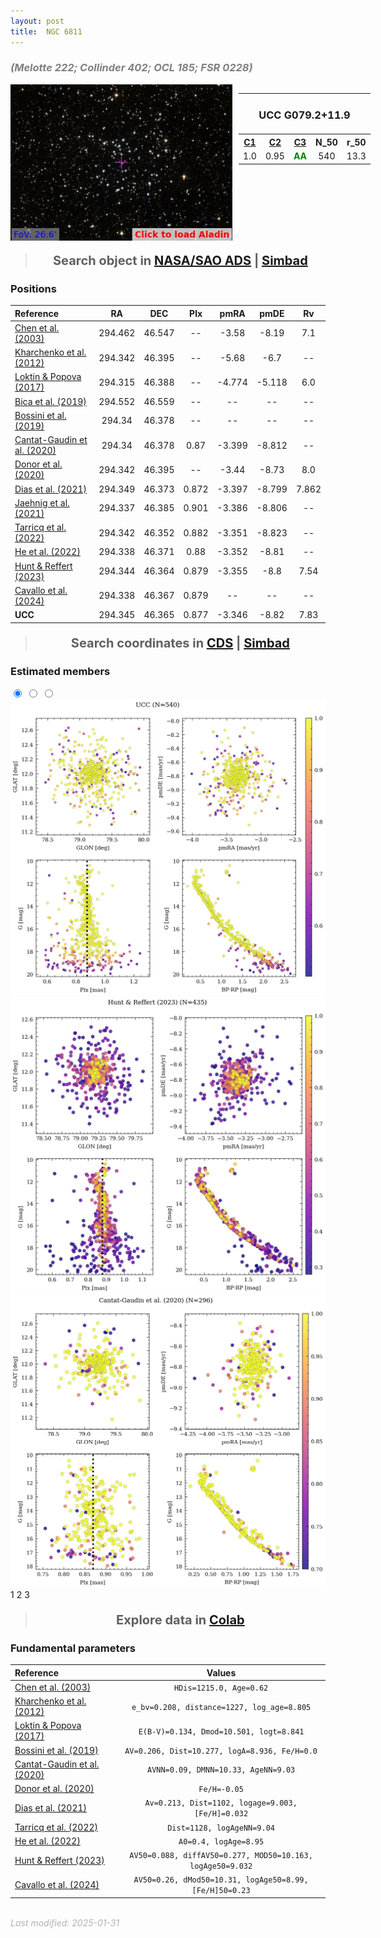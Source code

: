 ```yaml
---
layout: post
title:  NGC 6811
---
```

<h3><span style="color: #808080;"><i>(Melotte 222; Collinder 402; OCL 185; FSR 0228)</i></span></h3><div style="display: flex; justify-content: space-between; width:720px;height:250px">
<div style="text-align: center;">
<!-- WEBP image -->
<img id="myImage" src="https://raw.githubusercontent.com/ucc23/Q1P/main/plots/ngc6811_aladin.webp" alt="Clickable Image" style="width:355px;height:250px; cursor: pointer;">

<!-- Div to contain Aladin Lite viewer -->
<div id="aladin-lite-div" style="width:355px;height:250px;display:none;"></div>

<!-- Aladin Lite script (will be loaded after the image is clicked) -->
<script type="text/javascript">
// Function to load Aladin Lite after image click and hide the image
function loadAladinLiteAndHideImage() {
    // Dynamically load the Aladin Lite script
    let aladinScript = document.createElement('script');
    aladinScript.src = "https://aladin.cds.unistra.fr/AladinLite/api/v3/latest/aladin.js";
    aladinScript.charset = "utf-8";
    aladinScript.onload = function () {
        A.init.then(() => {
            let aladin = A.aladin('#aladin-lite-div', {survey:"P/DSS2/color", fov:0.443, target: "294.345 46.365"});
            // Remove the image
            document.getElementById('myImage').remove();
            // Hide the image
            //document.getElementById('myImage').style.visibility = "hidden";
            // Show the Aladin Lite viewer
            document.getElementById('aladin-lite-div').style.display = 'block';
        });
     };
    document.head.appendChild(aladinScript);
}
// Event listener for image click
document.getElementById('myImage').addEventListener('click', loadAladinLiteAndHideImage);
</script>
</div>
<!-- Left block -->

<table style="text-align: center; width:355px;height:250px;">
  <!-- Row 1 (title) -->
  <tr>
    <td colspan="5"><h3>UCC G079.2+11.9</h3></td>
  </tr>
  <!-- Row 2 -->
  <tr>
    <th><a href="https://ucc.ar/faq#what-are-the-c1-c2-and-c3-parameters" title="Photometric class">C1</a></th>
    <th><a href="https://ucc.ar/faq#what-are-the-c1-c2-and-c3-parameters" title="Density class">C2</a></th>
    <th><a href="https://ucc.ar/faq#what-are-the-c1-c2-and-c3-parameters" title="Combined class">C3</a></th>
    <th><div title="Stars with membership probability >50%">N_50</div></th>
    <th><div title="Radius that contains half the members [arcmin]">r_50</div></th>
  </tr>
  <!-- Row 3 -->
  <tr>
    <td>1.0</td>
    <td>0.95</td>
    <td><span style="color: green; font-weight: bold;">A</span><span style="color: green; font-weight: bold;">A</span></td>
    <td>540</td>
    <td>13.3</td>
  </tr>
</table>
</div>

> <p style="text-align:center; font-weight: bold; font-size:20px">Search object in <a data-umami-event="nasa_search" href="https://ui.adsabs.harvard.edu/search/q=%20collection%3Aastronomy%20body%3A%22NGC%206811%22&sort=date%20desc%2C%20bibcode%20desc&p_=0" target="_blank">NASA/SAO ADS</a> | <a data-umami-event="simbad_search" href="https://simbad.cds.unistra.fr/simbad/sim-id-refs?Ident=ngc6811" target="_blank">Simbad</a></p>


### Positions

| Reference    | RA    | DEC   | Plx  | pmRA  | pmDE   |  Rv  |
| :---         | :---: | :---: | :---: | :---: | :---: | :---: |
|[Chen et al. (2003)](https://ui.adsabs.harvard.edu/abs/2003AJ....125.1397C) | 294.462 | 46.547 | -- | -3.58 | -8.19 | 7.1 |
|[Kharchenko et al. (2012)](https://ui.adsabs.harvard.edu/abs/2012A%26A...543A.156K) | 294.342 | 46.395 | -- | -5.68 | -6.7 | -- |
|[Loktin & Popova (2017)](https://ui.adsabs.harvard.edu/abs/2017AstBu..72..257L) | 294.315 | 46.388 | -- | -4.774 | -5.118 | 6.0 |
|[Bica et al. (2019)](https://ui.adsabs.harvard.edu/abs/2019AJ....157...12B) | 294.552 | 46.559 | -- | -- | -- | -- |
|[Bossini et al. (2019)](https://ui.adsabs.harvard.edu/abs/2019A%26A...623A.108B) | 294.34 | 46.378 | -- | -- | -- | -- |
|[Cantat-Gaudin et al. (2020)](https://ui.adsabs.harvard.edu/abs/2020A%26A...640A...1C) | 294.34 | 46.378 | 0.87 | -3.399 | -8.812 | -- |
|[Donor et al. (2020)](https://ui.adsabs.harvard.edu/abs/2020AJ....159..199D) | 294.342 | 46.395 | -- | -3.44 | -8.73 | 8.0 |
|[Dias et al. (2021)](https://ui.adsabs.harvard.edu/abs/2021MNRAS.504..356D) | 294.349 | 46.373 | 0.872 | -3.397 | -8.799 | 7.862 |
|[Jaehnig et al. (2021)](https://ui.adsabs.harvard.edu/abs/2021ApJ...923..129J) | 294.337 | 46.385 | 0.901 | -3.386 | -8.806 | -- |
|[Tarricq et al. (2022)](https://ui.adsabs.harvard.edu/abs/2022A%26A...659A..59T) | 294.342 | 46.352 | 0.882 | -3.351 | -8.823 | -- |
|[He et al. (2022)](https://ui.adsabs.harvard.edu/abs/2022ApJS..262....7H) | 294.338 | 46.371 | 0.88 | -3.352 | -8.81 | -- |
|[Hunt & Reffert (2023)](https://ui.adsabs.harvard.edu/abs/2023A%26A...673A.114H) | 294.344 | 46.364 | 0.879 | -3.355 | -8.8 | 7.54 |
|[Cavallo et al. (2024)](https://ui.adsabs.harvard.edu/abs/2024AJ....167...12C) | 294.338 | 46.367 | 0.879 | -- | -- | -- |
| **UCC** |294.345 | 46.365 | 0.877 | -3.346 | -8.82 | 7.83 |

> <p style="text-align:center; font-weight: bold; font-size:20px">Search coordinates in <a data-umami-event="cds_coord_search" href="https://cdsportal.u-strasbg.fr/?target=294.345,+46.365" target="_blank">CDS</a> | <a data-umami-event="simbad_coord_search" href="https://simbad.cds.unistra.fr/mobile/object_list.html?coord=294.345%2046.365&output=json&radius=5&userEntry=ngc6811" target="_blank">Simbad</a></p>

### Estimated members

<div class="carousel">
<input type="radio" name="radio-btn" id="slide1" checked>
<input type="radio" name="radio-btn" id="slide2">
<input type="radio" name="radio-btn" id="slide3">
<div class="slides">
<div class="slide">
<a href="https://raw.githubusercontent.com/ucc23/Q1P/main/plots/ngc6811.webp" target="_blank">
<img src="https://raw.githubusercontent.com/ucc23/Q1P/main/plots/ngc6811.webp" alt="NGC 6811 UCC">
</a>
</div>
<div class="slide">
<a href="https://raw.githubusercontent.com/ucc23/Q1P/main/plots/ngc6811_HUNT23.webp" target="_blank">
<img src="https://raw.githubusercontent.com/ucc23/Q1P/main/plots/ngc6811_HUNT23.webp" alt="NGC 6811 HUNT23">
</a>
</div>
<div class="slide">
<a href="https://raw.githubusercontent.com/ucc23/Q1P/main/plots/ngc6811_CANTAT20.webp" target="_blank">
<img src="https://raw.githubusercontent.com/ucc23/Q1P/main/plots/ngc6811_CANTAT20.webp" alt="NGC 6811 CANTAT20">
</a>
</div>
</div>
<div class="indicators">
<label for="slide1">1</label>
<label for="slide2">2</label>
<label for="slide3">3</label>
</div>
</div>


> <p style="text-align:center; font-weight: bold; font-size:20px">Explore data in <a data-umami-event="colab" href="https://colab.research.google.com/github/ucc23/ucc/blob/main/assets/notebook.ipynb" target="_blank">Colab</a></p>


### Fundamental parameters

| Reference |  Values |
| :---         |     :---:      |
| [Chen et al. (2003)](https://ui.adsabs.harvard.edu/abs/2003AJ....125.1397C) | `HDis=1215.0, Age=0.62` |
| [Kharchenko et al. (2012)](https://ui.adsabs.harvard.edu/abs/2012A%26A...543A.156K) | `e_bv=0.208, distance=1227, log_age=8.805` |
| [Loktin & Popova (2017)](https://ui.adsabs.harvard.edu/abs/2017AstBu..72..257L) | `E(B-V)=0.134, Dmod=10.501, logt=8.841` |
| [Bossini et al. (2019)](https://ui.adsabs.harvard.edu/abs/2019A%26A...623A.108B) | `AV=0.206, Dist=10.277, logA=8.936, Fe/H=0.0` |
| [Cantat-Gaudin et al. (2020)](https://ui.adsabs.harvard.edu/abs/2020A%26A...640A...1C) | `AVNN=0.09, DMNN=10.33, AgeNN=9.03` |
| [Donor et al. (2020)](https://ui.adsabs.harvard.edu/abs/2020AJ....159..199D) | `Fe/H=-0.05` |
| [Dias et al. (2021)](https://ui.adsabs.harvard.edu/abs/2021MNRAS.504..356D) | `Av=0.213, Dist=1102, logage=9.003, [Fe/H]=0.032` |
| [Tarricq et al. (2022)](https://ui.adsabs.harvard.edu/abs/2022A%26A...659A..59T) | `Dist=1128, logAgeNN=9.04` |
| [He et al. (2022)](https://ui.adsabs.harvard.edu/abs/2022ApJS..262....7H) | `A0=0.4, logAge=8.95` |
| [Hunt & Reffert (2023)](https://ui.adsabs.harvard.edu/abs/2023A%26A...673A.114H) | `AV50=0.088, diffAV50=0.277, MOD50=10.163, logAge50=9.032` |
| [Cavallo et al. (2024)](https://ui.adsabs.harvard.edu/abs/2024AJ....167...12C) | `AV50=0.26, dMod50=10.31, logAge50=8.99, [Fe/H]50=0.23` |

<br>
<font color="b3b1b1"><i>Last modified: 2025-01-31</i></font>

